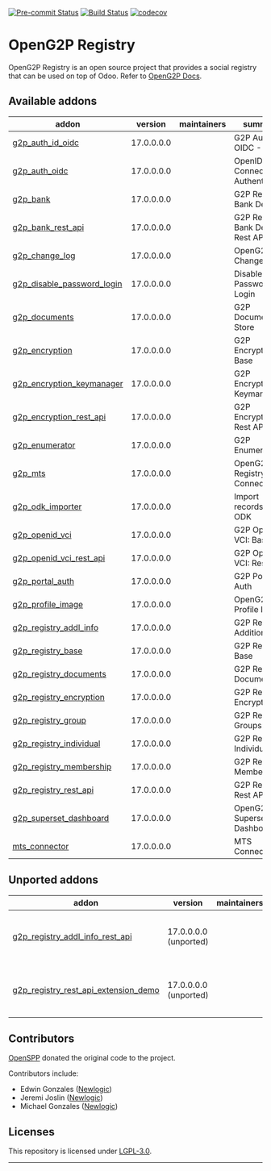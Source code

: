 
<!-- /!\ Non OCA Context : Set here the badge of your runbot / runboat instance. -->
[![Pre-commit Status](https://github.com/openg2p/openg2p-registry/actions/workflows/pre-commit.yml/badge.svg?branch=17.0-develop)](https://github.com/openg2p/openg2p-registry/actions/workflows/pre-commit.yml?query=branch%3A17.0-develop)
[![Build Status](https://github.com/openg2p/openg2p-registry/actions/workflows/test.yml/badge.svg?branch=17.0-develop)](https://github.com/openg2p/openg2p-registry/actions/workflows/test.yml?query=branch%3A17.0-develop)
[![codecov](https://codecov.io/gh/openg2p/openg2p-registry/branch/17.0-develop/graph/badge.svg)](https://codecov.io/gh/openg2p/openg2p-registry)
<!-- /!\ Non OCA Context : Set here the badge of your translation instance. -->

<!-- /!\ do not modify above this line -->

# OpenG2P Registry

OpenG2P Registry is an open source project that provides a social registry that can be used on top of Odoo. Refer to [OpenG2P Docs](https://docs.openg2p.org).

<!-- /!\ do not modify below this line -->

<!-- prettier-ignore-start -->

[//]: # (addons)

Available addons
----------------
addon | version | maintainers | summary
--- | --- | --- | ---
[g2p_auth_id_oidc](g2p_auth_id_oidc/) | 17.0.0.0.0 |  | G2P Auth: OIDC - Reg ID
[g2p_auth_oidc](g2p_auth_oidc/) | 17.0.0.0.0 |  | OpenID Connect Authentication
[g2p_bank](g2p_bank/) | 17.0.0.0.0 |  | G2P Registry: Bank Details
[g2p_bank_rest_api](g2p_bank_rest_api/) | 17.0.0.0.0 |  | G2P Registry: Bank Details Rest API
[g2p_change_log](g2p_change_log/) | 17.0.0.0.0 |  | OpenG2P Change Log
[g2p_disable_password_login](g2p_disable_password_login/) | 17.0.0.0.0 |  | Disable Password Login
[g2p_documents](g2p_documents/) | 17.0.0.0.0 |  | G2P Documents Store
[g2p_encryption](g2p_encryption/) | 17.0.0.0.0 |  | G2P Encryption: Base
[g2p_encryption_keymanager](g2p_encryption_keymanager/) | 17.0.0.0.0 |  | G2P Encryption: Keymanager
[g2p_encryption_rest_api](g2p_encryption_rest_api/) | 17.0.0.0.0 |  | G2P Encryption: Rest API
[g2p_enumerator](g2p_enumerator/) | 17.0.0.0.0 |  | G2P Enumerator
[g2p_mts](g2p_mts/) | 17.0.0.0.0 |  | OpenG2P Registry MTS Connector
[g2p_odk_importer](g2p_odk_importer/) | 17.0.0.0.0 |  | Import records from ODK
[g2p_openid_vci](g2p_openid_vci/) | 17.0.0.0.0 |  | G2P OpenID VCI: Base
[g2p_openid_vci_rest_api](g2p_openid_vci_rest_api/) | 17.0.0.0.0 |  | G2P OpenID VCI: Rest API
[g2p_portal_auth](g2p_portal_auth/) | 17.0.0.0.0 |  | G2P Portal Auth
[g2p_profile_image](g2p_profile_image/) | 17.0.0.0.0 |  | OpenG2P Profile Image
[g2p_registry_addl_info](g2p_registry_addl_info/) | 17.0.0.0.0 |  | G2P Registry: Additional Info
[g2p_registry_base](g2p_registry_base/) | 17.0.0.0.0 |  | G2P Registry: Base
[g2p_registry_documents](g2p_registry_documents/) | 17.0.0.0.0 |  | G2P Registry: Documents
[g2p_registry_encryption](g2p_registry_encryption/) | 17.0.0.0.0 |  | G2P Registry: Encryption
[g2p_registry_group](g2p_registry_group/) | 17.0.0.0.0 |  | G2P Registry: Groups
[g2p_registry_individual](g2p_registry_individual/) | 17.0.0.0.0 |  | G2P Registry: Individual
[g2p_registry_membership](g2p_registry_membership/) | 17.0.0.0.0 |  | G2P Registry: Membership
[g2p_registry_rest_api](g2p_registry_rest_api/) | 17.0.0.0.0 |  | G2P Registry: Rest API
[g2p_superset_dashboard](g2p_superset_dashboard/) | 17.0.0.0.0 |  | OpenG2P Superset Dashboard
[mts_connector](mts_connector/) | 17.0.0.0.0 |  | MTS Connector


Unported addons
---------------
addon | version | maintainers | summary
--- | --- | --- | ---
[g2p_registry_addl_info_rest_api](g2p_registry_addl_info_rest_api/) | 17.0.0.0.0 (unported) |  | G2P Registry: Additional Info REST API
[g2p_registry_rest_api_extension_demo](g2p_registry_rest_api_extension_demo/) | 17.0.0.0.0 (unported) |  | G2P Registry: Rest API Extension Demo

[//]: # (end addons)

<!-- prettier-ignore-end -->

## Contributors

[OpenSPP](https://openspp.org) donated the original code to the project.

Contributors include:

* Edwin Gonzales ([Newlogic](https://newlogic.com))
* Jeremi Joslin ([Newlogic](https://newlogic.com))
* Michael Gonzales ([Newlogic](https://newlogic.com))


## Licenses

This repository is licensed under [LGPL-3.0](LICENSE).

----
<!-- /!\ Non OCA Context : Set here the full description of your organization. -->
